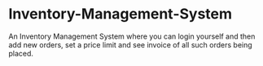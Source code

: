 # Inventory-Management-System

An Inventory Management System where you can login yourself and then add new orders, set a price limit and see invoice of all such orders being placed.
